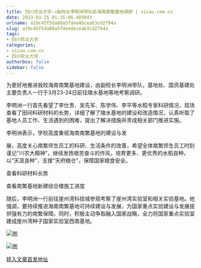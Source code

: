 ```yaml
---
title: 四川农业大学->副校长李明洲带队赴海南南繁基地调研 | sicau.com.cn
date: 2023-03-25 01:35:06.485843
urlname: a19c45f5da80a5fdee4bceab3cd2794a
slug: a19c45f5da80a5fdee4bceab3cd2794a
tags: 
- 四川农业大学
categories:
- sicau.com.cn
- 四川农业大学
authorbox: false
sidebar: false
---
```

为更好地推进我校海南南繁基地建设，由副校长李明洲带队，基地处、国资基建处主要负责人一行于3月23-24日前往陵水基地等地考察调研。  

李明洲一行首先看望了李仕贵、吴先军、陈学伟、李平等水稻专家科研情况，现场查看了田间科研材料的长势，详细了解了陵水基地的建设和改造情况，认真听取了基地人员工作、生活遇到的困难，提出了解决措施并责成相关部门推进实施。

李明洲表示，学校高度重视海南南繁基地的建设与发
<!--more-->
展，高度关心南繁师生员工的科研、生活条件的改善，希望全体南繁师生员工时刻谨记“川农大精神”，继续发扬艰苦奋斗的作风，培育更多、更优秀的水稻良种，以“天涯良种”，支撑“天府粮仓”，保障国家粮食安全。

查看科研材料长势

查看南繁基地新建综合楼施工进度

随后，李明洲一行前往崖州湾科技城参观考察了崖州湾实验室和相关实验基地。他强调，要持续推进海南南繁基地可持续建设与发展，为国家重点实验建设与发展提供强有力的南繁保障。同时，积极主动争取融入国家战略，全力将国家重点实验室建成崖州湾种子国家实验室西南基地。

![图](https://news.sicau.edu.cn/__local/0/3D/8F/BE55B896EF3D85321B49208D7BC_5E04495D_12C1AA.png)

![图](https://news.sicau.edu.cn/__local/B/11/8B/E9217D177F5A555ACCB4286716C_6DC0314A_19C996.png)

[转入文章首发地址](https://news.sicau.edu.cn/info/1078/71514.htm)